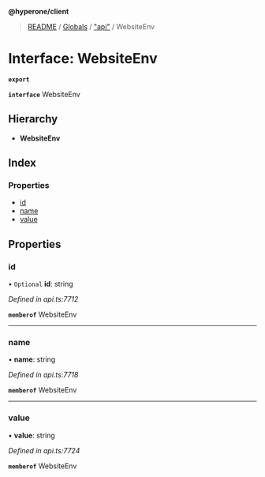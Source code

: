 **@hyperone/client**

> [README](../README.md) / [Globals](../globals.md) / ["api"](../modules/_api_.md) / WebsiteEnv

# Interface: WebsiteEnv

**`export`** 

**`interface`** WebsiteEnv

## Hierarchy

* **WebsiteEnv**

## Index

### Properties

* [id](_api_.websiteenv.md#id)
* [name](_api_.websiteenv.md#name)
* [value](_api_.websiteenv.md#value)

## Properties

### id

• `Optional` **id**: string

*Defined in api.ts:7712*

**`memberof`** WebsiteEnv

___

### name

•  **name**: string

*Defined in api.ts:7718*

**`memberof`** WebsiteEnv

___

### value

•  **value**: string

*Defined in api.ts:7724*

**`memberof`** WebsiteEnv
